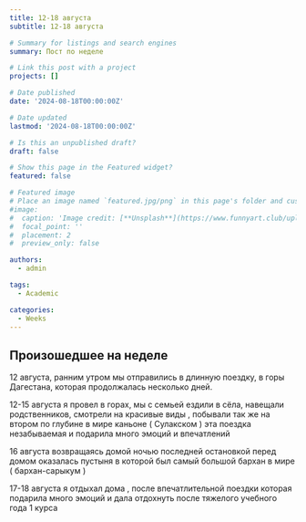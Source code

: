 ```yaml
---
title: 12-18 августа
subtitle: 12-18 августа

# Summary for listings and search engines
summary: Пост по неделе

# Link this post with a project
projects: []

# Date published
date: '2024-08-18T00:00:00Z'

# Date updated
lastmod: '2024-08-18T00:00:00Z'

# Is this an unpublished draft?
draft: false

# Show this page in the Featured widget?
featured: false

# Featured image
# Place an image named `featured.jpg/png` in this page's folder and customize its options here.
#image:
#  caption: 'Image credit: [**Unsplash**](https://www.funnyart.club/uploads/posts/2022-10/1666335577_34-www-funnyart-club-p-kartinki-ucheba-obrazovanie-krasivo-35.jpg)'
#  focal_point: ''
#  placement: 2
#  preview_only: false

authors:
  - admin

tags:
  - Academic

categories:
  - Weeks
---
```


## Произошедшее на неделе

12 августа, ранним утром мы отправились в длинную поездку, в горы Дагестана, которая продолжалась несколько дней. 

12-15 августа я провел в горах, мы с семьей ездили в сёла, навещали родственников, смотрели на красивые виды , побывали так же на втором по глубине в мире каньоне ( Сулакском ) эта поездка незабываемая и подарила много эмоций и впечатлений 

16 августа возвращаясь домой ночью последней остановкой перед домом оказалась пустыня в которой был самый большой бархан в мире ( бархан-сарыкум ) 

17-18 августа я отдыхал дома , после впечатлительной поездки которая подарила много эмоций и дала отдохнуть после тяжелого учебного года 1 курса





